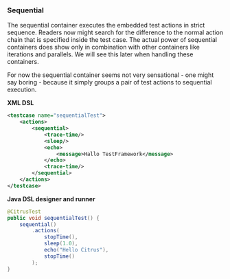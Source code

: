 ### Sequential

The sequential container executes the embedded test actions in strict sequence. Readers now might search for the difference to the normal action chain that is specified inside the test case. The actual power of sequential containers does show only in combination with other containers like iterations and parallels. We will see this later when handling these containers.

For now the sequential container seems not very sensational - one might say boring - because it simply groups a pair of test actions to sequential execution.

 **XML DSL** 

```xml
<testcase name="sequentialTest">
    <actions>
        <sequential>
            <trace-time/>
            <sleep/>
            <echo>
                <message>Hallo TestFramework</message>
            </echo>
            <trace-time/>
        </sequential>
    </actions>
</testcase>
```

 **Java DSL designer and runner** 

```java
@CitrusTest
public void sequentialTest() {
    sequential()
        .actions(
            stopTime(),
            sleep(1.0),
            echo("Hello Citrus"),
            stopTime()
        );
}
```

